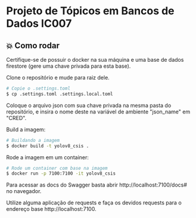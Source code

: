 # Projeto de Tópicos em Bancos de Dados IC007
## :boom: Como rodar

Certifique-se de possuir o docker na sua máquina e uma base de dados firestore (gere uma chave privada para esta base). 

Clone o repositório e mude para raiz dele.

```sh
# Copie o .settings.toml
$ cp .settings.toml .settings.local.toml

```
Coloque o arquivo json com sua chave privada na mesma pasta do repositório, e insira o nome deste na variável de ambiente "json_name" em "CRED".

Build a imagem:

```sh
# Buildando a imagem
$ docker build -t yolov8_csis .
```

Rode a imagem em um container:

```sh
# Rode um container com base na imagem
$ docker run -p 7100:7100 -it yolov8_csis
```

Para acessar as docs do Swagger basta abrir http://localhost:7100/docs# no navegador.

Utilize alguma aplicação de requests e faça os devidos requests para o endereço base http://localhost:7100.
